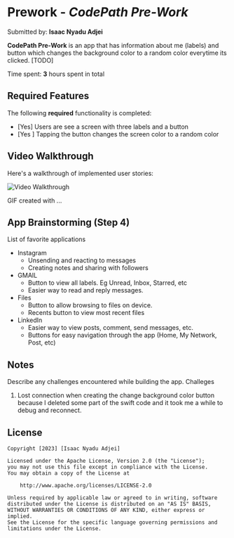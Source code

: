 # Prework - *CodePath Pre-Work*

Submitted by: **Isaac Nyadu Adjei**

**CodePath Pre-Work** is an app that has information about me (labels) and button which changes the background color to a random color everytime its clicked. [TODO] 

Time spent: **3** hours spent in total

## Required Features

The following **required** functionality is completed:

- [Yes] Users are see a screen with three labels and a button
- [Yes ] Tapping the button changes the screen color to a random color
 
## Video Walkthrough

Here's a walkthrough of implemented user stories:

<img src='https://imgur.com/YDY6hYm.gif' title='Video Walkthrough' width='' alt='Video Walkthrough' />

<!-- Replace this with whatever GIF tool you used! -->
GIF created with ...  
<!-- Recommended tools:
[Kap](https://getkap.co/) for macOS
[ScreenToGif](https://www.screentogif.com/) for Windows
[peek](https://github.com/phw/peek) for Linux. -->

## App Brainstorming (Step 4)
List of favorite applications
- Instagram
    - Unsending and reacting to messages
    - Creating notes and sharing with followers
- GMAIL
    - Button to view all labels. Eg Unread, Inbox, Starred, etc
    - Easier way to read and reply messages.
- Files
    - Button to allow browsing to files on device.
    - Recents button to view most recent files
- LinkedIn
    - Easier way to view posts, comment, send messages, etc.
    - Buttons for easy navigation through the app (Home, My Network, Post, etc)



## Notes

Describe any challenges encountered while building the app.
Challeges
1. Lost connection when creating the change background color button because I deleted some part of the swift code and it took me a while to debug and reconnect. 


## License

    Copyright [2023] [Isaac Nyadu Adjei]

    Licensed under the Apache License, Version 2.0 (the "License");
    you may not use this file except in compliance with the License.
    You may obtain a copy of the License at

        http://www.apache.org/licenses/LICENSE-2.0

    Unless required by applicable law or agreed to in writing, software
    distributed under the License is distributed on an "AS IS" BASIS,
    WITHOUT WARRANTIES OR CONDITIONS OF ANY KIND, either express or implied.
    See the License for the specific language governing permissions and
    limitations under the License.
